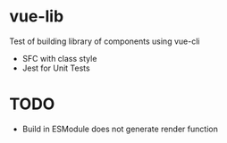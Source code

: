 # vue-lib
Test of building library of components using vue-cli
- SFC with class style
- Jest for Unit Tests
# TODO
- Build in ESModule does not generate render function